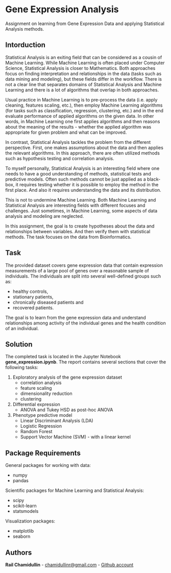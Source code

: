 # Gene Expression Analysis
Assignment on learning from Gene Expression Data and applying Statistical Analysis methods.

## Intorduction
Statistical Analysis is an exiting field that can be considered as a cousin of Machine Learning.
While Machine Learning is often placed under Computer Science, Statistical Analysis is closer to Mathematics.
Both approaches focus on finding interpretation and relationships in the data 
(tasks such as data mining and modeling), but these fields differ in the workflow.
There is not a clear line that separates domains of Statistical Analysis and Machine Learning 
and there is a lot of algorithms that overlap in both approaches.

Usual practice in Machine Learning is to pre-process the data (i.e. apply cleaning, features scaling, etc.),
then employ Machine Learning algorithms (for tasks such as classification, regression, clustering, etc.)
and in the end evaluate performance of applied algorithms on the given data.
In other words, in Machine Learning one first applies algorithms and then reasons about the meaning of the results - 
whether the applied algorithm was appropriate for given problem and what can be improved.

In contrast, Statistical Analysis tackles the problem from the different perspective.
First, one makes assumptions about the data and then applies the relevant algorithms.
In this approach, there are often utilized methods such as hypothesis testing and correlation analysis.

To myself personally, Statistical Analysis is an interesting field where one needs to have a good understanding 
of methods, statistical tests and predictive models.
Often such methods cannot be just applied as a black-box, it requires testing 
whether it is possible to employ the method in the first place.
And also it requires understanding the data and its distribution.

This is not to undermine Machine Learning. Both Machine Learning and Statistical Analysis are interesting fields
with different focuses and challenges. Just sometimes, in Machine Learning, some aspects of data analysis and modeling are neglected. 

In this assignment, the goal is to create hypotheses about the data and relationships between variables. 
And then verify them with statistical methods. The task focuses on the data from Bioinformatics.

## Task
The provided dataset covers gene expression data that contain expression measurements 
of a large pool of genes over a reasonable sample of individuals. 
The individuals are split into several well-defined groups such as:
* healthy controls,
* stationary patients,
* chronically diseased patients and
* recovered patients.
  
The goal is to learn from the gene expression data and understand relationships among activity of the individual genes and
the health condition of an individual.

## Solution
The completed task is located in the Jupyter Notebook **gene_expression.ipynb**.
The report contains several sections that cover the following tasks:
1) Exploratory analysis of the gene expression dataset
    * correlation analysis
    * feature scaling
    * dimensionality reduction
    * clustering
2) Differential expression
    * ANOVA and Tukey HSD as post-hoc ANOVA
3) Phenotype predictive model
    * Linear Discriminant Analysis (LDA)
    * Logistic Regression
    * Random Forest
    * Support Vector Machine (SVM) - with a linear kernel

## Package Requirements
General packages for working with data:
* numpy
* pandas

Scientific packages for Machine Learning and Statistical Analysis:
* scipy
* scikit-learn
* statsmodels

Visualization packages:
* matplotlib
* seaborn


## Authors
**Rail Chamidullin** - chamidullinr@gmail.com  - [Github account](https://github.com/chamidullinr)
